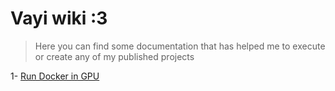 # Vayi wiki :3
> Here you can find some documentation that has helped me to execute or create any of my published projects

1-  [Run Docker in GPU](https://github.com/Vayioleta/Wiki/blob/main/Run%20Docker%20in%20GPU.md "Run Docker in GPU")
